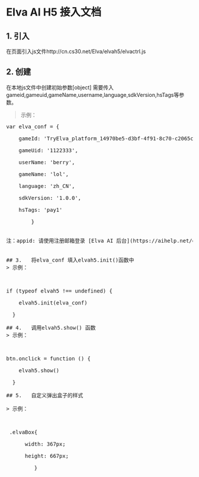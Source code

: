 # Elva AI H5 接入文档 <br />
## 1. 引入 <br />
在页面引入js文件http://cn.cs30.net/Elva/elvah5/elvactrl.js
## 2. 创建
在本地js文件中创建初始参数[object] 需要传入gameid,gameuid,gameName,username,language,sdkVersion,hsTags等参数。<br />
> 示例：<br />
   <pre>
var elva_conf = {    <br />
    gameId: 'TryElva_platform_14970be5-d3bf-4f91-8c70-c2065cc65e9a',<br />
    gameUid: '1122333',<br />
    userName: 'berry',<br />
    gameName: 'lol',<br />
    language: 'zh_CN',<br />
    sdkVersion: '1.0.0',<br/>
    hsTags: 'pay1'<br />
  		}  <br />
    
注：appid: 请使用注册邮箱登录 [Elva AI 后台](https://aihelp.net/elva)。在Settings菜单Applications页面查看。初次使用，请先登录[Elva AI 官网](http://aihelp.net/index.html)自助注册。<br />

## 3.	将elva_conf 填入elvah5.init()函数中
> 示例：<br />
   <pre>
if (typeof elvah5 !== undefined) {   <br />
    elvah5.init(elva_conf)   <br />
  }   <br />
## 4.	调用elvah5.show() 函数
> 示例：   <br />
   <pre>
btn.onclick = function () {   <br />
    elvah5.show()   <br />
  }   <br />
## 5.	自定义弹出盒子的样式   <br />
> 示例：   <br />
   <pre>
 .elvaBox{   <br />
      width: 367px;   <br />
      height: 667px;   <br />
   		 }   <br />

